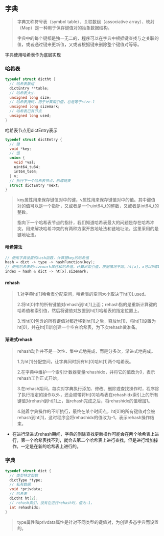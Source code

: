 ## 字典

> 字典又称符号表（symbol table）、关联数组（associative array）、映射（Map）是一种用于保存键值对的抽象数据结构。
>
> 字典中的每个键都是独一无二的，程序可以在字典中根据键查找与之关联的值，或者通过键来更新值，又或者根据键来删除整个键值对等等。



字典使用哈希表作为底层实现

### 哈希表

```c
typedef struct dictht {
  // 哈希表数组
  dictEntry **table;
  // 哈希表大小
  unsigned long size;
  // 哈希表掩码，用于计算索引值，总是等于size-1
  unsigned long sizemark;
  // 哈希表已有节点
  unsigned long used;
}
```

哈希表节点用dictEntry表示

```c
typedef struct dictEntry {
  // 键
  void *key;
  // 值
  union {
    void *val;
    uint64_tu64;
    int64_ts64;
  } v;
  // 执行下一个哈希表节点，形成链表
  struct dictEntry *next;
}
```

> key属性用来保存键值对中的键，v属性用来保存键值对中的值。其中键值对的值可以是一个指针，又或者是一个uint64_t的整数，又或者是int64_t的整数。
>
> 指向下一个哈希表节点的指针，我们知道哈希表最大的问题是存在哈希冲突，用来解决哈希冲突的有两种方案开放地址法和链地址法。这里采用的是链地址法。

#### 哈希算法

```c
// 使用字典设置的hash函数，计算键key的哈希值
hash = dict -> type -> hashFunction(key);
// 使用哈希表的sizemark属性和哈希值，计算出索引值，根据情况不同，ht[x]，x可以0或1
index = hash & dict -> ht[x].sizemark;
```

#### rehash

> 1.对字典ht[1]哈希表分配空间，哈希表的空间大小取决于ht[0].used。
>
> 2.将ht[0]中的所有键值对rehash到ht[1]上面；rehash指的是重新计算键的哈希值和索引值，然后将键值对放置到ht[1]哈希表的指定位置上。
>
> 3.当ht[0]包含的所有键值对都迁移到ht[1]之后，释放ht[1]，将ht[1]设置为ht[0]，并在ht[1]新创建一个空白哈希表，为下次rehash做准备。

#### 渐进式rehash

> rehash动作并不是一次性、集中式地完成，而是分多次，渐进式地完成。
>
> 1.为ht[1]分配空间，让字典同时拥有ht[0]哈ht[1]两个哈希表。
>
> 2.在字典中维护一个索引计数器变量rehashidx，并将它的值改为0，表示rehash工作正式开始。
>
> 3.在rehash期间，每次对字典执行添加、修改、删除或查找操作时，程序除了执行指定的操作以外，还会顺带将ht[0]哈希表在rehashidx索引上的所有键值对rehash到ht[1]上，当rehash完成之后，将rehashidx的值增加1。
>
> 4.随着字典操作的不断执行，最终在某个时间点，ht[0]的所有键值对会被rehash到ht[1]，这时程序会将rehashidx的值改为-1，表示rehash操作结束。

- 在进行渐进式rehash期间，字典的删除查找更新操作可能会在两个哈希表上进行，第一个哈希表找不到，就会去第二个哈希表上进行查找，但是进行增加操作，一定是在新的哈希表上进行的。

### 字典

```c
typedef struct dict {
  // 类型特定函数
  dictType *type;
  // 私有数据
  void *privdata;
  // 哈希表
  dictht ht[2];
  // rehash索引，没有在进行rehash时，值为-1，
  int rehashidx;
}
```

> type属性和privdata属性是针对不同类型的键值对，为创建多态字典而设置的。